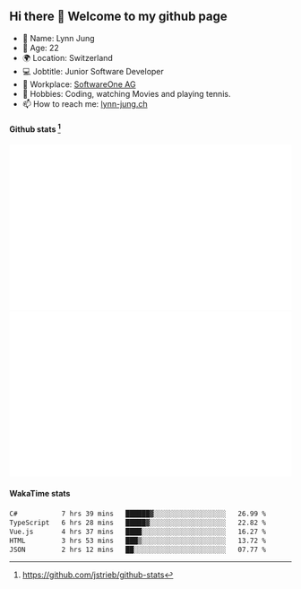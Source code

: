 ## Hi there 👋 Welcome to my github page

- 🧑 Name: Lynn Jung
- 🔞 Age: 22
- 🌍 Location: Switzerland
- 💻 Jobtitle: Junior Software Developer
- 🏢 Workplace: [SoftwareOne AG](https://www.softwareone.com/)
- 🎾 Hobbies: Coding, watching Movies and playing tennis.
- 📫 How to reach me: [lynn-jung.ch](https://lynn-jung.ch/)


#### Github stats [^1]
![](https://github.com/lynn-jung/github-stats/blob/master/generated/overview.svg)  ![](https://github.com/lynn-jung/github-stats/blob/master/generated/languages.svg)


#### WakaTime stats
<!--START_SECTION:waka-->
```text
C#           7 hrs 39 mins   ██████▓░░░░░░░░░░░░░░░░░░   26.99 % 
TypeScript   6 hrs 28 mins   █████▓░░░░░░░░░░░░░░░░░░░   22.82 % 
Vue.js       4 hrs 37 mins   ████░░░░░░░░░░░░░░░░░░░░░   16.27 % 
HTML         3 hrs 53 mins   ███▒░░░░░░░░░░░░░░░░░░░░░   13.72 % 
JSON         2 hrs 12 mins   ██░░░░░░░░░░░░░░░░░░░░░░░   07.77 % 
```
<!--END_SECTION:waka-->

[^1]: https://github.com/jstrieb/github-stats
